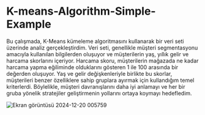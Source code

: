 # K-means-Algorithm-Simple-Example

Bu çalışmada, K-Means kümeleme algoritmasını kullanarak bir veri seti üzerinde analiz gerçekleştirdim. Veri seti, genellikle müşteri segmentasyonu amacıyla kullanılan bilgilerden oluşuyor ve müşterilerin yaş, yıllık gelir ve harcama skorlarını içeriyor. Harcama skoru, müşterilerin mağazada ne kadar harcama yapma eğiliminde olduklarını gösteren 1 ile 100 arasında bir değerden oluşuyor. Yaş ve gelir değişkenleriyle birlikte bu skorlar, müşterileri benzer özelliklere sahip gruplara ayırmak için kullandığım temel kriterlerdi. Böylelikle, müşteri davranışlarını daha iyi anlamayı ve her bir gruba yönelik stratejiler geliştirmenin yollarını ortaya koymayı hedefledim.

![Ekran görüntüsü 2024-12-20 005759](https://github.com/user-attachments/assets/78ee367f-0c71-4ada-bb70-791552b1499c)

